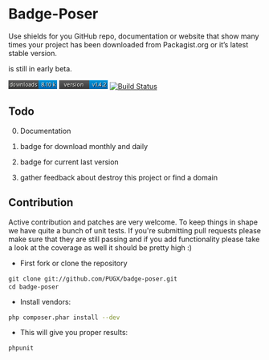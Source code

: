 Badge-Poser
===========

Use shields for you GitHub repo,
documentation or website that show many times your project has been downloaded from Packagist.org or it’s latest stable version.


is still in early beta.

[![Downloads](total.png)](https://packagist.org/) [![Last Version](version.png)](https://packagist.org/)
[![Build Status](https://secure.travis-ci.org/pugx/badge-poser.png)](http://travis-ci.org/pugx/badge-poser)




Todo
----

0. Documentation

1. badge for download monthly and daily

2. badge for current last version

3. gather feedback about destroy this project or find a domain


## Contribution

Active contribution and patches are very welcome.
To keep things in shape we have quite a bunch of unit tests. If you're submitting pull requests please
make sure that they are still passing and if you add functionality please
take a look at the coverage as well it should be pretty high :)

- First fork or clone the repository

```
git clone git://github.com/PUGX/badge-poser.git
cd badge-poser
```

- Install vendors:

``` bash
php composer.phar install --dev
```

- This will give you proper results:

``` bash
phpunit
```

